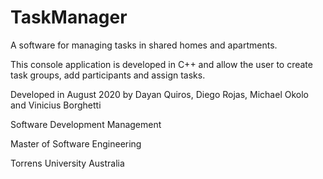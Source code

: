 # TaskManager
A software for managing tasks in shared homes and apartments.

This console application is developed in C++ and allow the user to create task groups, add participants and assign tasks.

Developed in August 2020 by Dayan Quiros, Diego Rojas, Michael Okolo and Vinicius Borghetti

Software Development Management

Master of Software Engineering

Torrens University Australia
